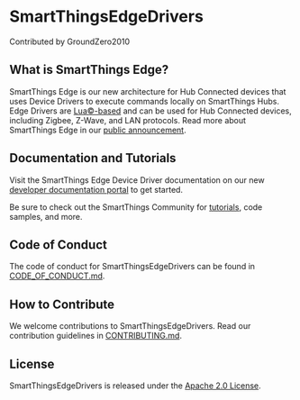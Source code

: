 # SmartThingsEdgeDrivers

Contributed by GroundZero2010

## What is SmartThings Edge?

SmartThings Edge is our new architecture for Hub Connected devices that uses Device Drivers to execute commands locally on SmartThings Hubs. Edge Drivers are [Lua©-based](https://www.lua.org/) and can be used for Hub Connected devices, including Zigbee, Z-Wave, and LAN protocols. Read more about SmartThings Edge in our [public announcement](https://developer.samsung.com/smartthings/blog/en-us/2021/08/19/new-smartthings-edge-for-devices-and-automations?mc_cid=aac4089a1b&mc_eid=c15e37816a).

## Documentation and Tutorials

Visit the SmartThings Edge Device Driver documentation on our new [developer documentation portal](https://developer-preview.smartthings.com/docs/devices/hub-connected/get-started) to get started.

Be sure to check out the SmartThings Community for [tutorials](https://community.smartthings.com/c/developer-programs/tutorials/103), code samples, and more.

## Code of Conduct

The code of conduct for SmartThingsEdgeDrivers can be found in
[CODE_OF_CONDUCT.md](CODE_OF_CONDUCT.md).

## How to Contribute

We welcome contributions to SmartThingsEdgeDrivers. Read our contribution
guidelines in [CONTRIBUTING.md](CONTRIBUTING.md).

## License

SmartThingsEdgeDrivers is released under the [Apache 2.0 License](LICENSE).
